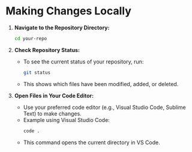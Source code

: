 
# Making Changes Locally

1. **Navigate to the Repository Directory:**
   ```bash
   cd your-repo
   ```

2. **Check Repository Status:**
   - To see the current status of your repository, run:
     ```bash
     git status
     ```
   - This shows which files have been modified, added, or deleted.

3. **Open Files in Your Code Editor:**
   - Use your preferred code editor (e.g., Visual Studio Code, Sublime Text) to make changes.
   - Example using Visual Studio Code:
     ```bash
     code .
     ```
   - This command opens the current directory in VS Code.
